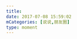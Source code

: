 ```yaml
---
title: 
date: 2017-07-08 15:59:02
mCategories: [说说,朋友圈]
type: moment
---
```


<div id="pics-20170708155902"></div>

<script>
var data = [
    {"link": "2017-07-08_155451.mov", "type": "video"}
];
picsRender(data, "pics-20170708155902");
</script>
